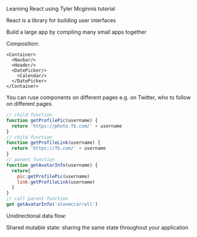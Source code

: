 Learning React using Tyler Mcginnis tutorial

React is a library for building user interfaces

Build a large app by compiling many small apps together

Composition:
```
<Container>
  <Navbar/>
  <Header/>
  <DatePicker/>
    <Calendar/>
  </DatePicker>
</Container>
```
You can ruse components on different pages e.g. on Twitter, who to follow on different pages

```javascript
// child function
function getProfilePic(username) {
  return 'https://photo.fb.com/' + username
}
// child function
function getProfileLink(username) {
  return 'https://fb.com/' + username
}
// parent function
function getAvatarInfo(username) {
  return{
    pic:getProfilePic(username)
    link:getProfileLink(username)
  }
}
// call parent function
get getAvatarInfo('alexmccarroll')
```

Unidirectional data flow:

Shared mutable state: sharing the same state throughout your application
